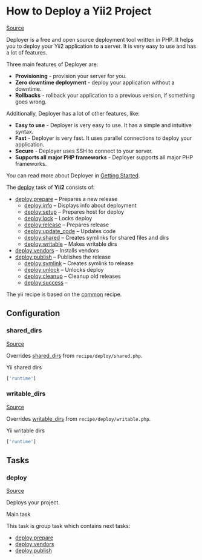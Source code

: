 <!-- DO NOT EDIT THIS FILE! -->
<!-- Instead edit recipe/yii.php -->
<!-- Then run bin/docgen -->

# How to Deploy a Yii2 Project

[Source](/recipe/yii.php)

Deployer is a free and open source deployment tool written in PHP. 
It helps you to deploy your Yii2 application to a server. 
It is very easy to use and has a lot of features. 

Three main features of Deployer are:
- **Provisioning** - provision your server for you.
- **Zero downtime deployment** - deploy your application without a downtime.
- **Rollbacks** - rollback your application to a previous version, if something goes wrong.

Additionally, Deployer has a lot of other features, like:
- **Easy to use** - Deployer is very easy to use. It has a simple and intuitive syntax.
- **Fast** - Deployer is very fast. It uses parallel connections to deploy your application.
- **Secure** - Deployer uses SSH to connect to your server.
- **Supports all major PHP frameworks** - Deployer supports all major PHP frameworks.

You can read more about Deployer in [Getting Started](/docs/getting-started.md).

The [deploy](#deploy) task of **Yii2** consists of:
* [deploy:prepare](/docs/recipe/common.md#deployprepare) – Prepares a new release
  * [deploy:info](/docs/recipe/deploy/info.md#deployinfo) – Displays info about deployment
  * [deploy:setup](/docs/recipe/deploy/setup.md#deploysetup) – Prepares host for deploy
  * [deploy:lock](/docs/recipe/deploy/lock.md#deploylock) – Locks deploy
  * [deploy:release](/docs/recipe/deploy/release.md#deployrelease) – Prepares release
  * [deploy:update_code](/docs/recipe/deploy/update_code.md#deployupdate_code) – Updates code
  * [deploy:shared](/docs/recipe/deploy/shared.md#deployshared) – Creates symlinks for shared files and dirs
  * [deploy:writable](/docs/recipe/deploy/writable.md#deploywritable) – Makes writable dirs
* [deploy:vendors](/docs/recipe/deploy/vendors.md#deployvendors) – Installs vendors
* [deploy:publish](/docs/recipe/common.md#deploypublish) – Publishes the release
  * [deploy:symlink](/docs/recipe/deploy/symlink.md#deploysymlink) – Creates symlink to release
  * [deploy:unlock](/docs/recipe/deploy/lock.md#deployunlock) – Unlocks deploy
  * [deploy:cleanup](/docs/recipe/deploy/cleanup.md#deploycleanup) – Cleanup old releases
  * [deploy:success](/docs/recipe/common.md#deploysuccess) – 


The yii recipe is based on the [common](/docs/recipe/common.md) recipe.

## Configuration
### shared_dirs
[Source](https://github.com/deployphp/deployer/blob/master/recipe/yii.php#L9)

Overrides [shared_dirs](/docs/recipe/deploy/shared.md#shared_dirs) from `recipe/deploy/shared.php`.

Yii shared dirs

```php title="Default value"
['runtime']
```


### writable_dirs
[Source](https://github.com/deployphp/deployer/blob/master/recipe/yii.php#L12)

Overrides [writable_dirs](/docs/recipe/deploy/writable.md#writable_dirs) from `recipe/deploy/writable.php`.

Yii writable dirs

```php title="Default value"
['runtime']
```



## Tasks

### deploy
[Source](https://github.com/deployphp/deployer/blob/master/recipe/yii.php#L18)

Deploys your project.

Main task


This task is group task which contains next tasks:
* [deploy:prepare](/docs/recipe/common.md#deployprepare)
* [deploy:vendors](/docs/recipe/deploy/vendors.md#deployvendors)
* [deploy:publish](/docs/recipe/common.md#deploypublish)


